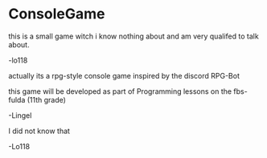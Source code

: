 # ConsoleGame
this is a small game witch i know nothing about and am very qualifed to talk about.

-lo118


actually its a rpg-style console game inspired by the discord RPG-Bot

this game will be developed as part of Programming lessons on the fbs-fulda (11th grade)

-Lingel

I did not know that

-Lo118
